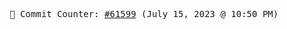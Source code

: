 <p align="center">
    <samp>
        📮 Commit Counter: <a href="https://github.com/Javascript-void0/Javascript-void0/commits/main">#61599</a> (July 15, 2023 @ 10:50 PM)
    </samp>
</p>